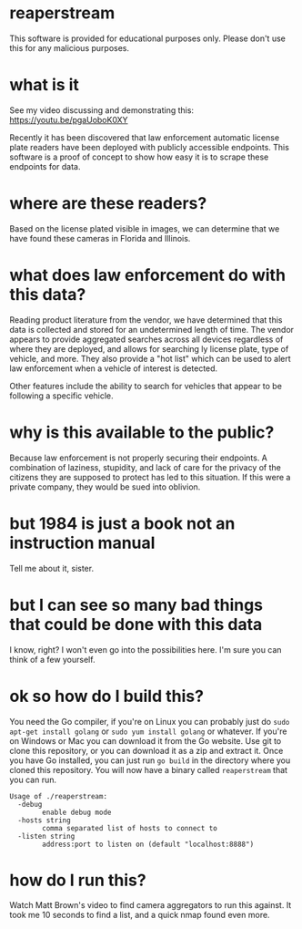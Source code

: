 # reaperstream

This software is provided for educational purposes only. Please don't use this for any malicious purposes.

# what is it

See my video discussing and demonstrating this: https://youtu.be/pgaUoboK0XY

Recently it has been discovered that law enforcement automatic license plate readers have been deployed with publicly accessible endpoints. This software is a proof of concept to show how easy it is to scrape these endpoints for data.

# where are these readers?

Based on the license plated visible in images, we can determine that we have found these cameras in Florida and Illinois.

# what does law enforcement do with this data?

Reading product literature from the vendor, we have determined that this data is collected and stored for an undetermined length of time.
The vendor appears to provide aggregated searches across all devices regardless of where they are deployed, and allows
for searching ly license plate, type of vehicle, and more. They also provide a "hot list" which can be used to alert law
enforcement when a vehicle of interest is detected.

Other features include the ability to search for vehicles that appear to be following a specific vehicle.

# why is this available to the public?

Because law enforcement is not properly securing their endpoints. A combination of laziness, stupidity, and lack of care for the privacy
of the citizens they are supposed to protect has led to this situation. If this were a private company, they would be sued into oblivion.

# but 1984 is just a book not an instruction manual

Tell me about it, sister.

# but I can see so many bad things that could be done with this data

I know, right? I won't even go into the possibilities here. I'm sure you can think of a few yourself.

# ok so how do I build this?

You need the Go compiler, if you're on Linux you can probably just do `sudo apt-get install golang` or `sudo yum install golang` or whatever. If you're on Windows or Mac you can download it from the Go website.
Use git to clone this repository, or you can download it as a zip and extract it.
Once you have Go installed, you can just run `go build` in the directory where you cloned this repository. You will now have a binary called `reaperstream` that you can run.

```
Usage of ./reaperstream:
  -debug
    	enable debug mode
  -hosts string
    	comma separated list of hosts to connect to
  -listen string
    	address:port to listen on (default "localhost:8888")
```

# how do I run this?

Watch Matt Brown's video to find camera aggregators to run this against. It took me 10 seconds to find a list, and a quick nmap found even more.
